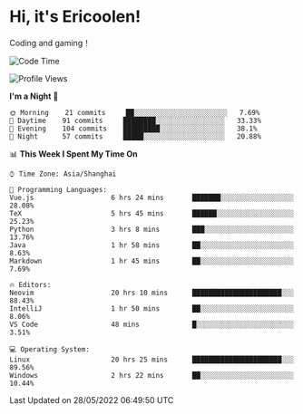 # Hi, it's Ericoolen!
Coding and gaming！

<!--START_SECTION:waka-->
![Code Time](http://img.shields.io/badge/Code%20Time-288%20hrs%2016%20mins-blue)

![Profile Views](http://img.shields.io/badge/Profile%20Views-8-blue)

**I'm a Night 🦉** 

```text
🌞 Morning    21 commits     ██░░░░░░░░░░░░░░░░░░░░░░░   7.69% 
🌆 Daytime    91 commits     ████████░░░░░░░░░░░░░░░░░   33.33% 
🌃 Evening    104 commits    █████████░░░░░░░░░░░░░░░░   38.1% 
🌙 Night      57 commits     █████░░░░░░░░░░░░░░░░░░░░   20.88%

```


📊 **This Week I Spent My Time On** 

```text
⌚︎ Time Zone: Asia/Shanghai

💬 Programming Languages: 
Vue.js                   6 hrs 24 mins       ███████░░░░░░░░░░░░░░░░░░   28.08% 
TeX                      5 hrs 45 mins       ██████░░░░░░░░░░░░░░░░░░░   25.23% 
Python                   3 hrs 8 mins        ███░░░░░░░░░░░░░░░░░░░░░░   13.76% 
Java                     1 hr 58 mins        ██░░░░░░░░░░░░░░░░░░░░░░░   8.63% 
Markdown                 1 hr 45 mins        ██░░░░░░░░░░░░░░░░░░░░░░░   7.69%

🔥 Editors: 
Neovim                   20 hrs 10 mins      ██████████████████████░░░   88.43% 
IntelliJ                 1 hr 50 mins        ██░░░░░░░░░░░░░░░░░░░░░░░   8.06% 
VS Code                  48 mins             █░░░░░░░░░░░░░░░░░░░░░░░░   3.51%

💻 Operating System: 
Linux                    20 hrs 25 mins      ██████████████████████░░░   89.56% 
Windows                  2 hrs 22 mins       ██░░░░░░░░░░░░░░░░░░░░░░░   10.44%

```


 Last Updated on 28/05/2022 06:49:50 UTC
<!--END_SECTION:waka-->

